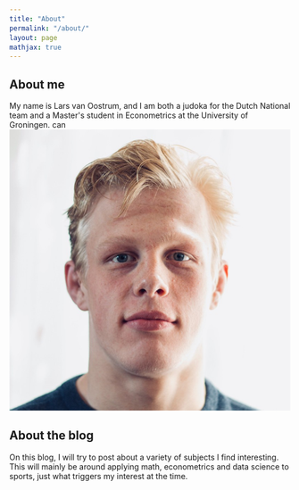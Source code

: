 ```yaml
---
title: "About"
permalink: "/about/"
layout: page
mathjax: true
---
```


## About me
My name is Lars van Oostrum, and I am both a judoka for the Dutch National team and a Master's student in Econometrics at the University of Groningen. can 
![Me](1685107119301.jpeg)

## About the blog
On this blog, I will try to post about a variety of subjects I find interesting.
This will mainly be around applying math, econometrics and data science to sports, just what triggers my interest at the time.


